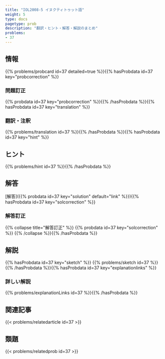 ```yaml
---
title: "IOL2008-5 イヌクティトゥット語"
weight: 5
type: docs
pagetype: prob
description: "翻訳・ヒント・解答・解説のまとめ"
problems: 
- 37
---
```


## 情報

{{% problems/probcard id=37 detailed=true %}}{{% hasProbdata id=37 key="probcorrection" %}}

### 問題訂正

{{% probdata id=37 key="probcorrection" %}}{{% /hasProbdata %}}{{% hasProbdata id=37 key="translation" %}}

### 翻訳・注釈

{{% problems/translation id=37 %}}{{% /hasProbdata %}}{{% hasProbdata id=37 key="hint" %}}

## ヒント

{{% problems/hint id=37 %}}{{% /hasProbdata %}}

## 解答

[解答]({{% probdata id=37 key="solution" default="link" %}}){{% hasProbdata id=37 key="solcorrection" %}}

### 解答訂正

{{% collapse title="解答訂正" %}}
{{% probdata id=37 key="solcorrection" %}}
{{% /collapse %}}{{% /hasProbdata %}}

## 解説

{{% hasProbdata id=37 key="sketch" %}}
{{% problems/sketch id=37 %}}
{{% /hasProbdata %}}{{% hasProbdata id=37 key="explanationlinks" %}}

### 詳しい解説

{{% problems/explanationLinks id=37 %}}{{% /hasProbdata %}}

## 関連記事

{{< problems/relatedarticle id=37 >}}

## 類題

{{< problems/relatedprob id=37 >}}
